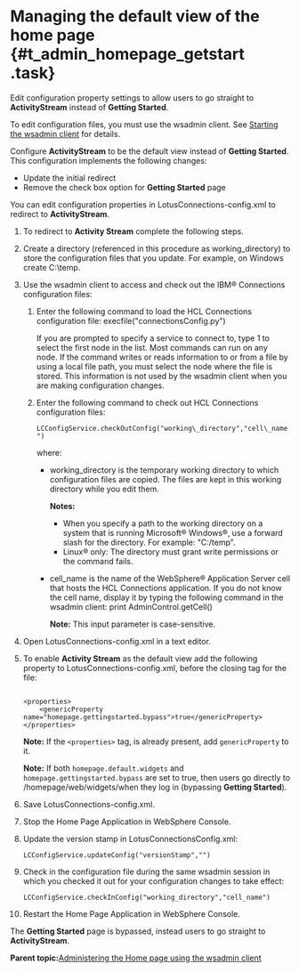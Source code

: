 # Managing the default view of the home page {#t_admin_homepage_getstart .task}

Edit configuration property settings to allow users to go straight to **ActivityStream** instead of **Getting Started**.

To edit configuration files, you must use the wsadmin client. See [Starting the wsadmin client](t_admin_wsadmin_starting.md) for details.

Configure **ActivityStream** to be the default view instead of **Getting Started**. This configuration implements the following changes:

-   Update the initial redirect
-   Remove the check box option for **Getting Started** page

You can edit configuration properties in LotusConnections-config.xml to redirect to **ActivityStream**.

1.  To redirect to **Activity Stream** complete the following steps.
2.  Create a directory \(referenced in this procedure as working\_directory\) to store the configuration files that you update. For example, on Windows create C:\\temp.

3.  Use the wsadmin client to access and check out the IBM® Connections configuration files:

    1.  Enter the following command to load the HCL Connections configuration file: execfile\("connectionsConfig.py"\)

        If you are prompted to specify a service to connect to, type 1 to select the first node in the list. Most commands can run on any node. If the command writes or reads information to or from a file by using a local file path, you must select the node where the file is stored. This information is not used by the wsadmin client when you are making configuration changes.

    2.  Enter the following command to check out HCL Connections configuration files:

        `LCConfigService.checkOutConfig("working\_directory","cell\_name")`

        where:

        -   working\_directory is the temporary working directory to which configuration files are copied. The files are kept in this working directory while you edit them.

            **Notes:**

            -   When you specify a path to the working directory on a system that is running Microsoft® Windows®, use a forward slash for the directory. For example: "C:/temp".
            -   Linux® only: The directory must grant write permissions or the command fails.
        -   cell\_name is the name of the WebSphere® Application Server cell that hosts the HCL Connections application. If you do not know the cell name, display it by typing the following command in the wsadmin client: print AdminControl.getCell\(\)

            **Note:** This input parameter is case-sensitive.

4.  Open LotusConnections-config.xml in a text editor.

5.  To enable **Activity Stream** as the default view add the following property to LotusConnections-config.xml, before the closing tag for the file:

    ```
    
    <properties>
        <genericProperty name="homepage.gettingstarted.bypass">true</genericProperty>  
    </properties>
    
    ```

    **Note:** If the `<properties>` tag, is already present, add `genericProperty` to it.

    **Note:** If both `homepage.default.widgets` and `homepage.gettingstarted.bypass` are set to true, then users go directly to /homepage/web/widgets/when they log in \(bypassing **Getting Started**\).

6.  Save LotusConnections-config.xml.

7.  Stop the Home Page Application in WebSphere Console.

8.  Update the version stamp in LotusConnectionsConfig.xml:

    ```
    LCConfigService.updateConfig("versionStamp","")
    ```

9.  Check in the configuration file during the same wsadmin session in which you checked it out for your configuration changes to take effect:

    ```
    LCConfigService.checkInConfig("working_directory","cell_name")
    ```

10. Restart the Home Page Application in WebSphere Console.


The **Getting Started** page is bypassed, instead users to go straight to **ActivityStream**.

**Parent topic:**[Administering the Home page using the wsadmin client](../admin/c_admin_homepage_wsadmin.md)

